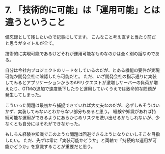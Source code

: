 # 7. 「技術的に可能」は「運用可能」とは違うということ

備忘録として残したいので記事にしてます。
こんなこと考え直すと当たり前だと思うがタイトルが全て。

技術的に実現可能であるけどそれが運用可能なものなのかは全く別の話なのである。

自分は今社内プロジェクトのリードをしているのだが、とある機能の要件が実現可能か開発会社に確認したら可能だと。
ただ、いざ開発会社の指示通りに実装してみるとアプリケーションからのAPIリクエストが激増しサーバーの負荷が増えたり、GTMの追加で速度低下したりと運用していくうえでは致命的な問題が発生してしまった。

こういった問題は最初から捕捉できていれば大丈夫なのだが、必ずしもそうはいかず、実装してみないとわからない部分もあると思う。
経験や知識があれば持続可能な運用ができるようにあらかじめリスクを洗い出せるかもしれないが、少なくとも自分にはそれができなかった。

もしろん経験や知識でこのような問題は回避できるようになりたいしそこを目指したい。
ただ、先ずは常に「実装可能かどうか」と両軸で「持続的な運用が可能かどうか」を意識することが重要だと思う。

